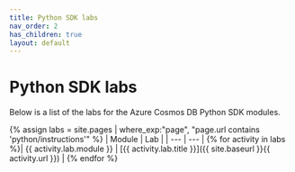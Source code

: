 ```yaml
---
title: Python SDK labs
nav_order: 2
has_children: true
layout: default
---
```


# Python SDK labs

Below is a list of the labs for the Azure Cosmos DB Python SDK modules.

{% assign labs = site.pages | where_exp:"page", "page.url contains 'python/instructions'" %}
| Module | Lab |
| --- | --- |
{% for activity in labs  %}| {{ activity.lab.module }} | [{{ activity.lab.title }}]({{ site.baseurl }}{{ activity.url }}) |
{% endfor %}
